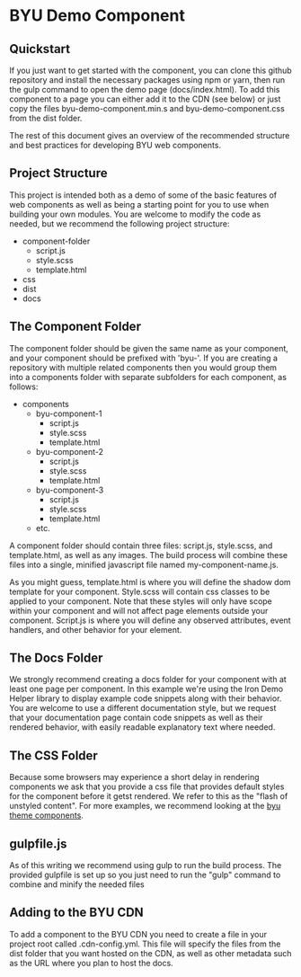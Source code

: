 BYU Demo Component
==================

Quickstart
----------

If you just want to get started with the component, you can clone this github repository and install the necessary packages using npm or yarn, then run the gulp command to open the demo page (docs/index.html). To add this component to a page you can either add it to the CDN (see below) or just copy the files byu-demo-component.min.s and byu-demo-component.css from the dist folder. 

The rest of this document gives an overview of the recommended structure and best practices for developing BYU web components.

Project Structure
-----------------

This project is intended both as a demo of some of the basic features of web components as well as being a starting point for you to use when building your own modules. You are welcome to modify the code as needed, but we recommend the following project structure:


* component-folder
    * script.js
    * style.scss
    * template.html
* css
* dist
* docs



The Component Folder
--------------------

The component folder should be given the same name as your component, and your component should be prefixed with 'byu-'. If you are creating a repository with multiple related components then you would group them into a components folder with separate subfolders for each component, as follows:

* components
    * byu-component-1
        * script.js
        * style.scss
        * template.html
    * byu-component-2
        * script.js
        * style.scss
        * template.html
    * byu-component-3
        * script.js
        * style.scss
        * template.html
    * etc.

A component folder should contain three files: script.js, style.scss, and template.html, as well as any images. The build process will combine these files into a single, minified javascript file named my-component-name.js. 

As you might guess, template.html is where you will define the shadow dom template for your component. Style.scss will contain css classes to be applied to your component. Note that these styles will only have scope within your component and will not affect page elements outside your component. Script.js is where you will define any observed attributes, event handlers, and other behavior for your element.

The Docs Folder
---------------

We strongly recommend creating a docs folder for your component with at least one page per component. In this example we're using the Iron Demo Helper library to display example code snippets along with their behavior. You are welcome to use a different documentation style, but we request that your documentation page contain code snippets as well as their rendered behavior, with easily readable explanatory text where needed.

The CSS Folder
--------------

Because some browsers may experience a short delay in rendering components we ask that you provide a css file that provides default styles for the component before it getst rendered. We refer to this as the "flash of unstyled content". For more examples, we recommend looking at the [byu theme components](https://github.com/byuweb/byu-theme-components).

gulpfile.js
-----------

As of this writing we recommend using gulp to run the build process. The provided gulpfile is set up so you just need to run the "gulp" command to combine and minify the needed files

Adding to the BYU CDN
---------------------

To add a component to the BYU CDN you need to create a file in your project root called .cdn-config.yml. This file will specify the files from the dist folder that you want hosted on the CDN, as well as other metadata such as the URL where you plan to host the docs.




